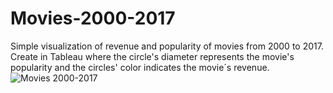# Movies-2000-2017
Simple visualization of revenue and popularity of movies from 2000 to 2017. 
Create in Tableau where the circle's diameter represents the movie's popularity and the circles' color indicates the movie´s revenue.
![Movies 2000-2017](https://github.com/user-attachments/assets/d1dd5843-6d59-40d6-a50c-eba252ea696c)
